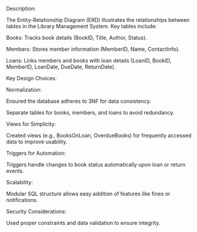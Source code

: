 Description:

The Entity-Relationship Diagram (ERD) illustrates the relationships between tables in the Library Management System. Key tables include:

Books: Tracks book details (BookID, Title, Author, Status).

Members: Stores member information (MemberID, Name, ContactInfo).

Loans: Links members and books with loan details (LoanID, BookID, MemberID, LoanDate, DueDate, ReturnDate).


Key Design Choices:

Normalization:

Ensured the database adheres to 3NF for data consistency.

Separate tables for books, members, and loans to avoid redundancy.

Views for Simplicity:

Created views (e.g., BooksOnLoan, OverdueBooks) for frequently accessed data to improve usability.

Triggers for Automation:

Triggers handle changes to book status automatically upon loan or return events.

Scalability:

Modular SQL structure allows easy addition of features like fines or notifications.

Security Considerations:

Used proper constraints and data validation to ensure integrity.
